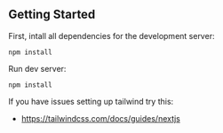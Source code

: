 ## Getting Started

First, intall all dependencies for the development server:
```
npm install
```

Run dev server:
```
npm install
```

If you have issues setting up tailwind try this:
- https://tailwindcss.com/docs/guides/nextjs
